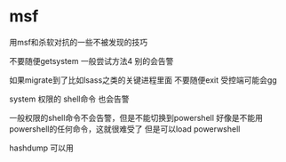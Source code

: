 # msf

用msf和杀软对抗的一些不被发现的技巧

不要随便getsystem 一般尝试方法4 别的会告警



如果migrate到了比如lsass之类的关键进程里面 不要随便exit 受控端可能会gg



system 权限的 shell命令 也会告警

一般权限的shell命令不会告警，但是不能切换到powershell  好像是不能用powershell的任何命令，这就很难受了 但是可以load powerwshell



hashdump 可以用
